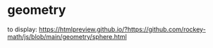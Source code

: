 # geometry
to display:
https://htmlpreview.github.io/?https://github.com/rockey-math/js/blob/main/geometry/sphere.html

